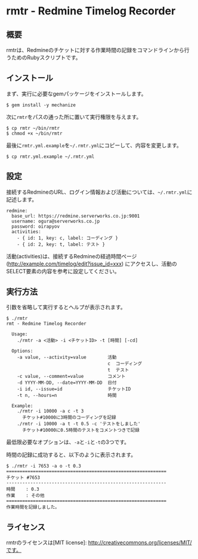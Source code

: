 rmtr - Redmine Timelog Recorder
====


概要
----

rmtrは、Redmineのチケットに対する作業時間の記録をコマンドラインから行うためのRubyスクリプトです。


インストール
----

まず、実行に必要なgemパッケージをインストールします。

    $ gem install -y mechanize

次に`rmtr`をパスの通った所に置いて実行権限を与えます。

    $ cp rmtr ~/bin/rmtr
    $ chmod +x ~/bin/rmtr

最後に`rmtr.yml.example`を`~/.rmtr.yml`にコピーして、内容を変更します。

    $ cp rmtr.yml.example ~/.rmtr.yml


設定
----

接続するRedmineのURL、ログイン情報および活動については、`~/.rmtr.yml`に記述します。

    redmine:
      base_url: https://redmine.serverworks.co.jp:9001
      username: ogura@serverworks.co.jp
      password: oirapyov
      activities:
        - { id: 1, key: c, label: コーディング }
        - { id: 2, key: t, label: テスト }

活動(activities)は、接続するRedmineの経過時間ページ(http://example.com/timelog/edit?issue_id=xxx)
にアクセスし、活動のSELECT要素の内容を参考に設定してください。


実行方法
----

引数を省略して実行するとヘルプが表示されます。

    $ ./rmtr
    rmt - Redmine Timelog Recorder
    
      Usage:
        ./rmtr -a <活動> -i <チケットID> -t [時間] [-cd]
    
      Options:
        -a value, --activity=value        活動
                                          c  コーディング
                                          t  テスト
        -c value, --comment=value         コメント
        -d YYYY-MM-DD, --date=YYYY-MM-DD  日付
        -i id, --issue=id                 チケットID
        -t n, --hours=n                   時間
    
      Example:
        ./rmtr -i 10000 -a c -t 3
          チケット#10000に3時間のコーディングを記録
        ./rmtr -i 10000 -a t -t 0.5 -c 'テストをしました'
          チケット#10000に0.5時間のテストをコメントつきで記録

最低限必要なオプションは、`-a`と`-i`と`-t`の3つです。

時間の記録に成功すると、以下のように表示されます。

    $ ./rmtr -i 7653 -a o -t 0.3
    ============================================================
    チケット #7653
    ------------------------------------------------------------
    時間    : 0.3
    作業    : その他
    ============================================================
    作業時間を記録しました。


ライセンス
----

rmtrのライセンスは[MIT license]: http://creativecommons.org/licenses/MIT/です。
